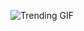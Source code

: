 ![Trending GIF](https://media3.giphy.com/media/v1.Y2lkPThiYjIxNzcybXpnaWdlZTVrMDFtc21ieHc3bnllbXRhaG4xdXpyaXBjaTR0ODYycSZlcD12MV9naWZzX3NlYXJjaCZjdD1n/YYKoJL28YtscdUTGWA/giphy.gif)
